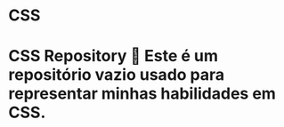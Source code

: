 # CSS
# CSS Repository 🎨  Este é um repositório vazio usado para representar minhas habilidades em CSS.
